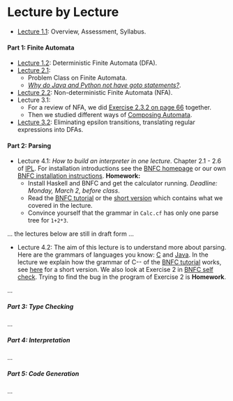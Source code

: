 # Lecture by Lecture


- [Lecture 1.1](lecture-1.1.md): Overview, Assessment, Syllabus.

#### Part 1: Finite Automata

- [Lecture 1.2](lecture-1.2.md): Deterministic Finite Automata (DFA).
- [Lecture 2.1](lecture-2.1.md): 
  - Problem Class on Finite Automata. 
  - [*Why do Java and Python not have goto statements?*](https://hackmd.io/@alexhkurz/rJ5wS-0f8).
- [Lecture 2.2](https://hackmd.io/@alexhkurz/B11YSGCz8): Non-deterministic Finite Automata (NFA).  
- Lecture 3.1: 
  - For a review of NFA, we did [Exercise 2.3.2 on page 66](https://mcdtu.files.wordpress.com/2017/03/introduction-to-automata-theory.pdf) together. 
  - Then we studied different ways of [Composing Automata](https://hackmd.io/@alexhkurz/ryV_FU7XI).
- [Lecture 3.2](https://hackmd.io/@alexhkurz/HkoNj8mmU): Eliminating epsilon transitions, translating regular expressions into DFAs.

#### Part 2: Parsing

- Lecture 4.1: *How to build an interpreter in one lecture*. Chapter 2.1 - 2.6 of [IPL](http://www.cse.chalmers.se/edu/year/2012/course/DAT150/lectures/plt-book.pdf). For installation  introductions see the [BNFC homepage](http://bnfc.digitalgrammars.com) or our own [BNFC installation instructions](https://github.com/alexhkurz/compiler-construction-2020/blob/master/BNFC-installation.md). 
**Homework:** 
  - Install Haskell and BNFC and get the calculator running. *Deadline: Monday, March 2, before class*. 
  - Read the [BNFC tutorial](http://bnfc.digitalgrammars.com/tutorial/bnfc-tutorial.html) or the [short version](bnfc-tutorial-short.md) which contains what we covered in the lecture.
  - Convince yourself that the grammar in `Calc.cf` has only one parse tree for `1+2*3`.

... the lectures below are still in draft form ... 

- Lecture 4.2: The aim of this lecture is to understand more about parsing. Here are the grammars of languages you know: [C](https://cs.wmich.edu/~gupta/teaching/cs4850/sumII06/The%20syntax%20of%20C%20in%20Backus-Naur%20form.htm) and [Java](https://docs.oracle.com/javase/specs/jls/se11/html/jls-19.html). In the lecture we explain how the grammar of C-- of the [BNFC tutorial](http://bnfc.digitalgrammars.com/tutorial/bnfc-tutorial.html) works, see [here](bnfc-tutorial-C--.md) for a short version. We also look at Exercise 2 in  [BNFC self check](https://github.com/alexhkurz/compiler-construction-2019/blob/master/BNFC-example.md). Trying to find the bug in the program of Exercise 2 is **Homework**.

...

##### Part 3: Type Checking
...

##### Part 4: Interpretation
...

##### Part 5: Code Generation
...
